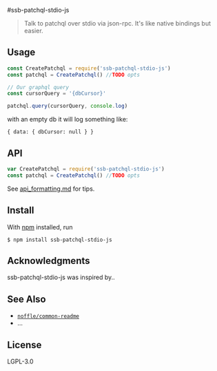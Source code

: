 #ssb-patchql-stdio-js

> Talk to patchql over stdio via json-rpc. It's like native bindings but easier.


## Usage

```js
const CreatePatchql = require('ssb-patchql-stdio-js')
const patchql = CreatePatchql() //TODO opts

// Our graphql query
const cursorQuery = '{dbCursor}'

patchql.query(cursorQuery, console.log)

```


with an empty db it will log something like:
```
{ data: { dbCursor: null } }
```

## API

```js
var CreatePatchql = require('ssb-patchql-stdio-js')
const patchql = CreatePatchql() //TODO opts
```

See [api_formatting.md](api_formatting.md) for tips.

## Install

With [npm](https://npmjs.org/) installed, run

```
$ npm install ssb-patchql-stdio-js
```

## Acknowledgments

ssb-patchql-stdio-js was inspired by..

## See Also

- [`noffle/common-readme`](https://github.com/noffle/common-readme)
- ...

## License

LGPL-3.0

